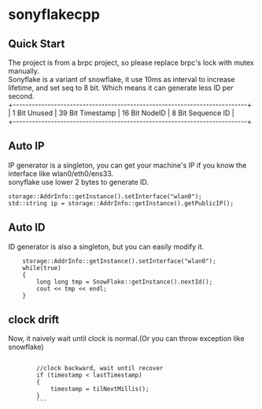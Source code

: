 # sonyflakecpp

## Quick Start
The project is from a brpc project, so please replace brpc's lock with mutex manually.  
Sonyflake is a variant of snowflake, it use 10ms as interval to increase lifetime, and set seq to 8 bit. Which means it can generate less ID per second.   
+--------------------------------------------------------------------------+   
| 1 Bit Unused | 39 Bit Timestamp |  16 Bit NodeID  |   8 Bit Sequence ID |   
+--------------------------------------------------------------------------+   

## Auto IP 
IP generator is a singleton, you can get your machine's IP if you know the interface like wlan0/eth0/ens33.  
sonyflake use lower 2 bytes to generate ID.
```
storage::AddrInfo::getInstance().setInterface("wlan0");
std::string ip = storage::AddrInfo::getInstance().getPublicIP();
```

## Auto ID
ID generator is also a singleton, but you can easily modify it.  
```
    storage::AddrInfo::getInstance().setInterface("wlan0");
    while(true)
    {   
        long long tmp = SnowFlake::getInstance().nextId();
        cout << tmp << endl;
    }
```

##  clock drift 
Now, it naively wait until clock is normal.(Or you can throw exception like snowflake)
```

        //clock backward, wait until recover
        if (timestamp < lastTimestamp) 
        {
            timestamp = tilNextMillis();
        }
        ```
